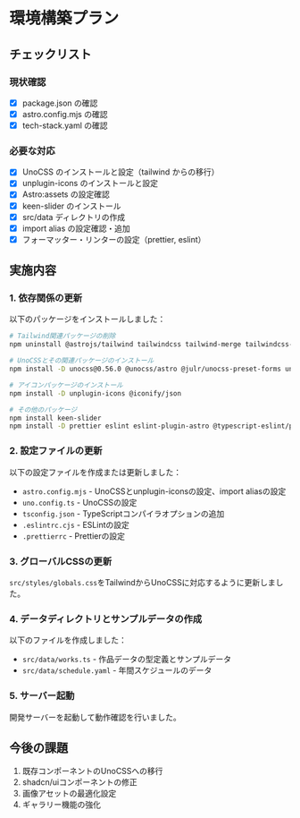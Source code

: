 # 環境構築プラン

## チェックリスト

### 現状確認

- [x] package.json の確認
- [x] astro.config.mjs の確認
- [x] tech-stack.yaml の確認

### 必要な対応

- [x] UnoCSS のインストールと設定（tailwind からの移行）
- [x] unplugin-icons のインストールと設定
- [x] Astro:assets の設定確認
- [x] keen-slider のインストール
- [x] src/data ディレクトリの作成
- [x] import alias の設定確認・追加
- [x] フォーマッター・リンターの設定（prettier, eslint）

## 実施内容

### 1. 依存関係の更新

以下のパッケージをインストールしました：

```bash
# Tailwind関連パッケージの削除
npm uninstall @astrojs/tailwind tailwindcss tailwind-merge tailwindcss-animate

# UnoCSSとその関連パッケージのインストール
npm install -D unocss@0.56.0 @unocss/astro @julr/unocss-preset-forms unocss-preset-shadcn

# アイコンパッケージのインストール
npm install -D unplugin-icons @iconify/json

# その他のパッケージ
npm install keen-slider
npm install -D prettier eslint eslint-plugin-astro @typescript-eslint/parser @typescript-eslint/eslint-plugin prettier-plugin-astro
```

### 2. 設定ファイルの更新

以下の設定ファイルを作成または更新しました：

- `astro.config.mjs` - UnoCSSとunplugin-iconsの設定、import aliasの設定
- `uno.config.ts` - UnoCSSの設定
- `tsconfig.json` - TypeScriptコンパイラオプションの追加
- `.eslintrc.cjs` - ESLintの設定
- `.prettierrc` - Prettierの設定

### 3. グローバルCSSの更新

`src/styles/globals.css`をTailwindからUnoCSSに対応するように更新しました。

### 4. データディレクトリとサンプルデータの作成

以下のファイルを作成しました：

- `src/data/works.ts` - 作品データの型定義とサンプルデータ
- `src/data/schedule.yaml` - 年間スケジュールのデータ

### 5. サーバー起動

開発サーバーを起動して動作確認を行いました。

## 今後の課題

1. 既存コンポーネントのUnoCSSへの移行
2. shadcn/uiコンポーネントの修正
3. 画像アセットの最適化設定
4. ギャラリー機能の強化
